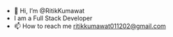 - 👋 Hi, I’m @RitikKumawat
- I am a Full Stack Developer
- 📫 How to reach me ritikkumawat011202@gmail.com

<!---
RitikKumawat/RitikKumawat is a ✨ special ✨ repository because its `README.md` (this file) appears on your GitHub profile.
You can click the Preview link to take a look at your changes.
--->
